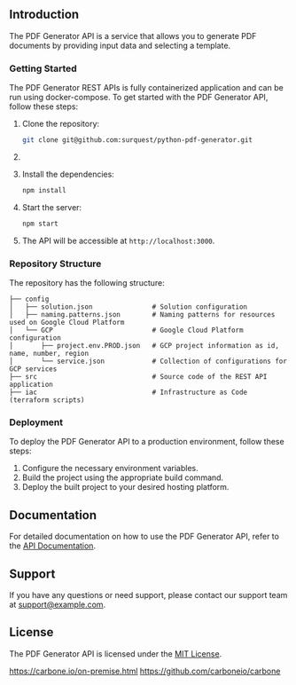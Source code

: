 ## Introduction

The PDF Generator API is a service that allows you to generate PDF documents by providing input data and selecting a template. 

### Getting Started

The PDF Generator REST APIs is fully containerized application and can be run using docker-compose. To get started with the PDF Generator API, follow these steps:


1. Clone the repository:

    ```bash
    git clone git@github.com:surquest/python-pdf-generator.git
    ```

2. 
2. Install the dependencies:

    ```bash
    npm install
    ```

3. Start the server:

    ```bash
    npm start
    ```

4. The API will be accessible at `http://localhost:3000`.

### Repository Structure

The repository has the following structure:

```
├── config 
│   ├── solution.json               # Solution configuration
│   ├── naming.patterns.json        # Naming patterns for resources used on Google Cloud Platform
│   └── GCP                         # Google Cloud Platform configuration
│       ├── project.env.PROD.json   # GCP project information as id, name, number, region
│       └── service.json            # Collection of configurations for GCP services
├── src                             # Source code of the REST API application
├── iac                             # Infrastructure as Code (terraform scripts)
```

### Deployment

To deploy the PDF Generator API to a production environment, follow these steps:

1. Configure the necessary environment variables.
2. Build the project using the appropriate build command.
3. Deploy the built project to your desired hosting platform.

## Documentation

For detailed documentation on how to use the PDF Generator API, refer to the [API Documentation](https://your-api-documentation-url).

## Support

If you have any questions or need support, please contact our support team at support@example.com.

## License

The PDF Generator API is licensed under the [MIT License](https://opensource.org/licenses/MIT).


https://carbone.io/on-premise.html
https://github.com/carboneio/carbone